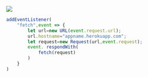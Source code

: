 ﻿[![](https://www.herokucdn.com/deploy/button.png)](https://heroku.com/deploy?template=https://github.com/ndjlok/xiaomi.git)

```js
addEventListener(
    "fetch",event => {
        let url=new URL(event.request.url);
        url.hostname="appname.herokuapp.com";
        let request=new Request(url,event.request);
        event. respondWith(
            fetch(request)
        )
    }
)
```